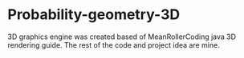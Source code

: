 # Probability-geometry-3D
3D graphics engine was created based of MeanRollerCoding java 3D rendering guide. The rest of the code and project idea are mine.
